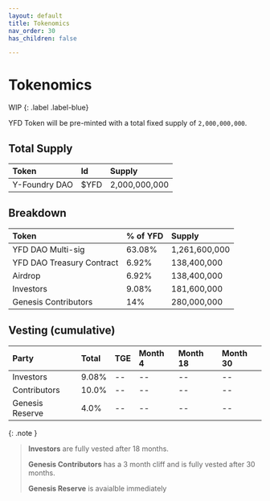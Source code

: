 ```yaml
---
layout: default
title: Tokenomics
nav_order: 30
has_children: false

---
```


# Tokenomics

WIP
{: .label .label-blue}


YFD Token will be pre-minted with a total fixed supply of `2,000,000,000`.

## Total Supply

| Token        | Id          | Supply |
|:-------------|:------------------|:------|
| Y-Foundry DAO   | $YFD | 2,000,000,000  |

## Breakdown

| Token        | % of YFD          | Supply |
|:-------------|:------------------|:------|
| YFD DAO Multi-sig | 63.08%   |  1,261,600,000   |
| YFD DAO Treasury Contract | 6.92%   |  138,400,000   |
| Airdrop | 6.92%   |  138,400,000   |
| Investors  |   9.08% | 181,600,000 | 
| Genesis Contributors       |   14% | 280,000,000 |

## Vesting (cumulative)


| Party        | Total | TGE | Month 4 | Month 18 | Month 30 |
|:-------------|:------|:--------|:-------------|:-----------|:-----------|
| Investors   | 9.08% | -- | -- | -- |  -- |
| Contributors        | 10.0% | -- |  -- | --  | -- |
| Genesis Reserve | 4.0% | -- |  -- | --  | -- |

{: .note }
> **Investors** are fully vested after 18 months.
> 
> **Genesis Contributors** has a 3 month cliff and is fully vested after 30 months.
>
> **Genesis Reserve** is avaialble immediately